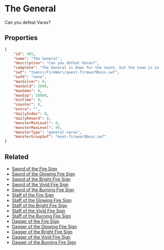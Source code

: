 # The General

Can you defeat Varax?

## Properties

```json
{
    "id": 485,
    "name": "The General",
    "description": "Can you defeat Varax?",
    "complete": "The General is down for the count, but the town is in ashes... and lots of friends are missing...",
    "swf": "towns\/FireWar\/quest-firewar9boss.swf",
    "swfX": "none",
    "maxSilver": 0,
    "maxGold": 2000,
    "maxGems": 0,
    "maxExp": 50000,
    "minTime": 0,
    "counter": 0,
    "extra": "",
    "dailyIndex": 0,
    "dailyReward": 0,
    "monsterMinLevel": 0,
    "monsterMaxLevel": 99,
    "monsterType": "general varax",
    "monsterGroupSwf": "mset-firewar9boss.swf"
}
```

## Related

- [Sword of the Fire Sign](../items/2765-sword-of-the-fire-sign.md)
- [Sword of the Glowing Fire Sign](../items/2766-sword-of-the-glowing-fire-sign.md)
- [Sword of the Bright Fire Sign](../items/2767-sword-of-the-bright-fire-sign.md)
- [Sword of the Vivid Fire Sign](../items/2768-sword-of-the-vivid-fire-sign.md)
- [Sword of the Burning Fire Sign](../items/2769-sword-of-the-burning-fire-sign.md)
- [Staff of the Fire Sign](../items/2770-staff-of-the-fire-sign.md)
- [Staff of the Glowing Fire Sign](../items/2771-staff-of-the-glowing-fire-sign.md)
- [Staff of the Bright Fire Sign](../items/2772-staff-of-the-bright-fire-sign.md)
- [Staff of the Vivid Fire Sign](../items/2773-staff-of-the-vivid-fire-sign.md)
- [Staff of the Burning Fire Sign](../items/2774-staff-of-the-burning-fire-sign.md)
- [Dagger of the Fire Sign](../items/2775-dagger-of-the-fire-sign.md)
- [Dagger of the Glowing Fire Sign](../items/2776-dagger-of-the-glowing-fire-sign.md)
- [Dagger of the Bright Fire Sign](../items/2777-dagger-of-the-bright-fire-sign.md)
- [Dagger of the Vivid Fire Sign](../items/2778-dagger-of-the-vivid-fire-sign.md)
- [Dagger of the Burning Fire Sign](../items/2779-dagger-of-the-burning-fire-sign.md)

